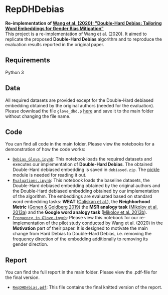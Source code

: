 # RepDHDebias
**Re-implementation of [Wang et al. (2020): "Double-Hard Debias: Tailoring Word Embeddings for Gender Bias Mitigation"](https://arxiv.org/abs/2005.00965)**  
This project is a re-implementation of Wang et al. (2020). It aimed to replicate the proposed **Double-Hard Debias** algorithm and to reproduce the evaluation results reported in the original paper.

## Requirements
Python 3

## Data
All required datasets are provided except for the Double-Hard debiased embedding obtained by the original authors (needed for the evaluation). Please download the file `glove_dhd.p` [here](www.cs.virginia.edu/~tw8cb/word_embeddings/) and save it to the main folder without changing the file name.

## Code
You can find all code in the main folder. Please view the notebooks for a demonstration of how the code works:
* [`Debias_Glove.ipynb`](Debias_Glove.ipynb): This notebook loads the required datasets and executes our implementation of **Double-Hard Debias**. The obtained Double-Hard debiased embedding is saved in  `debiased.zip`. The [pickle](https://docs.python.org/3/library/pickle.html) module is needed for reading it out.
* [`Evaluations.ipynb`](Evaluations.ipynb): This notebook loads the baseline datasets, the Double-Hard debiased embedding obtained by the original authors and the Double-Hard debiased embedding obtained by our implementation of the algorithm. The embeddings are evaluated based on standard word embedding tasks: **WEAT** ([Caliskan et al.](https://arxiv.org/abs/1608.07187)), the **Neighborhood Metric** ([Gonen & Goldberg 2019](https://arxiv.org/abs/1903.03862)) the **MSR analogy task** ([Mikolov et al. 2013a](https://www.aclweb.org/anthology/N13-1090/)) and the **Google word analogy task** ([Mikolov et al. 2013b](https://arxiv.org/abs/1301.3781v3)).
* [`Frequency_in_Glove.ipynb`](Frequency_in_Glove.ipynb): Please view this notebook for our re-implementation of the pilot study conducted by Wang et al. (2020) in the **Motivation** part of their paper. It is designed to motivate the main change from Hard Debias to Double-Hard Debias, i.e. removing the frequency direction of the embedding additionally to removing its gender direction.

## Report
You can find the full report in the main folder. Please view the .pdf-file for the final version.
* [`RepDHDebias.pdf`](RepDHDebias.pdf): This file contains the final knitted version of the report.
